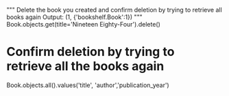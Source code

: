 """
Delete the book you created and confirm deletion by trying to retrieve all books again
Output: (1, {'bookshelf.Book':1})
"""
Book.objects.get(title='Nineteen Eighty-Four').delete()

# Confirm deletion by trying to retrieve all the books again
Book.objects.all().values('title', 'author','publication_year')
